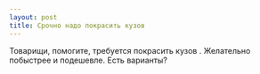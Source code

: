 ```yaml
---
layout: post 
title: Срочно надо покрасить кузов  
--- 
```

Товарищи, помогите, требуется покрасить кузов . Желательно побыстрее и подешевле. Есть варианты?